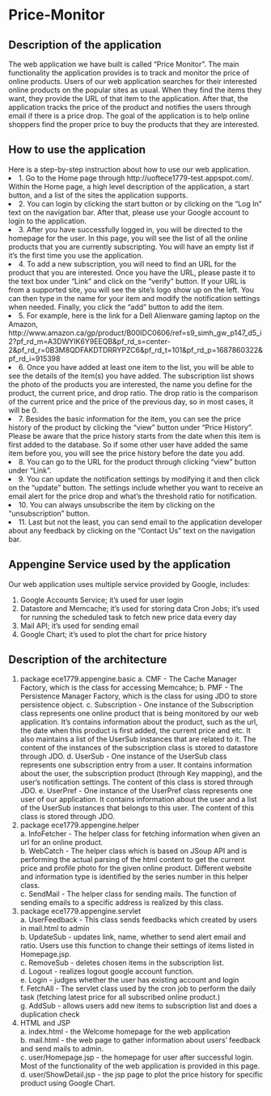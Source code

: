 # Price-Monitor

<h2>Description of the application</h2>
The web application we have built is called “Price Monitor”. The main functionality the application provides is to track and monitor the price of online products. Users of our web application searches for their interested online products on the popular sites as usual. When they find the items they want, they provide the URL of that item to the application. After that, the application tracks the price of the product and notifies the users through email if there is a price drop. The goal of the application is to help online shoppers find the proper price to buy the products that they are interested. 

<h2>How to use the application</h2>
Here is a step-by-step instruction about how to use our web application. 
<li>
1.	Go to the Home page through http://uoftece1779-test.appspot.com/. Within the Home page, a high level description of the application, a start button, and a list of the sites the application supports. 
</li><li>
2.	You can login by clicking the start button or by clicking on the “Log In” text on the navigation bar. After that, please use your Google account to login to the application. 
</li><li>
3.	After you have successfully logged in, you will be directed to the homepage for the user. In this page, you will see the list of all the online products that you are currently subscripting. You will have an empty list if it’s the first time you use the application.
</li><li>
4.	To add a new subscription, you will need to find an URL for the product that you are interested. Once you have the URL, please paste it to the text box under “Link” and click on the “verify” button. If your URL is from a supported site, you will see the site’s logo show up on the left. You can then type in the name for your item and modify the notification settings when needed. Finally, you click the “add” button to add the item. 
</li><li>
5.	For example, here is the link for a Dell Alienware gaming laptop on the Amazon, http://www.amazon.ca/gp/product/B00IDC0606/ref=s9_simh_gw_p147_d5_i2?pf_rd_m=A3DWYIK6Y9EEQB&pf_rd_s=center-2&pf_rd_r=0B3M8QDFAKDTDRRYPZC6&pf_rd_t=101&pf_rd_p=1687860322&pf_rd_i=915398 
</li><li>
6.	Once you have added at least one item to the list, you will be able to see the details of the item(s) you have added. The subscription list shows the photo of the products you are interested, the name you define for the product, the current price, and drop ratio. The drop ratio is the comparison of the current price and the price of the previous day, so in most cases, it will be 0. 
</li><li>
7.	Besides the basic information for the item, you can see the price history of the product by clicking the “view” button under “Price History”. Please be aware that the price history starts from the date when this item is first added to the database. So if some other user have added the same item before you, you will see the price history before the date you add. 
</li><li>
8.	You can go to the URL for the product through clicking “view” button under “Link”. 
</li><li>
9.	You can update the notification settings by modifying it and then click on the “update” button. The settings include whether you want to receive an email alert for the price drop and what’s the threshold ratio for notification. 
</li><li>
10.	You can always unsubscribe the item by clicking on the “unsubscription” button. 
</li><li>
11.	Last but not the least, you can send email to the application developer about any feedback by clicking on the “Contact Us” text on the navigation bar. 
</li>
<h2>Appengine Service used by the application</h2>
Our web application uses multiple service provided by Google, includes:
<ol><li>
Google Accounts Service; it’s used for user login
</li><li>
Datastore and Memcache; it’s used for storing data
Cron Jobs; it’s used for running the scheduled task to fetch new price data every day
</li><li>
Mail API; it’s used for sending email
</li><li>
Google Chart; it’s used to plot the chart for price history
</li></ol>

<h2>Description of the architecture</h2>
<ol>
<li>package ece1779.appengine.basic
a.	CMF - The Cache Manager Factory, which is the class for accessing Memcahce;
b.	PMF - The Persistence Manager Factory, which is the class for using JDO to store persistence object.
c.	Subscription - One instance of the Subscription class represents one online product that is being monitored by our web application. It’s contains information about the product, such as the url, the date when this product is first added, the current price and etc. It also maintains a list of the UserSub instances that are related to it. The content of the instances of the subscription class is stored to datastore through JDO. 
d.	UserSub - One instance of the UserSub class represents one subscription entry from a user. It contains information about the user, the subscription product (through Key mapping), and the user’s notification settings. The content of this class is stored through JDO.
e.	UserPref - One instance of the UserPref class represents one user of our application. It contains information about the user and a list of the UserSub instances that belongs to this user. The content of this class is stored through JDO. 
</li><li>package ece1779.appengine.helper 
<br>a.	InfoFetcher - The helper class for fetching information when given an url for an online product. 
<br>b.	WebCatch - The helper class which is based on JSoup API and is performing the actual parsing of the html content to get the current price and profile photo for the given online product. Different website and information type is identified by the series number in this helper class.
<br>c.	SendMail - The helper class for sending mails. The function of sending emails to a specific address is realized by this class.
</li><li>package ece1779.appengine.servlet
<br>a.	UserFeedback - This class sends feedbacks which created by users in mail.html to admin
<br>b.	UpdateSub - updates link, name, whether to send alert email and ratio. Users use this function to change their settings of items listed in Homepage.jsp.
<br>c.	RemoveSub - deletes chosen items in the subscription list.
<br>d.	Logout - realizes logout google account function.
<br>e.	Login - judges whether the user has existing account and login 
<br>f.	FetchAll - The servlet class used by the cron job to perform the daily task (fetching latest price for all subscribed online product.)
<br>g.	AddSub - allows users add new items to subscription list and does a duplication check 
</li><li>HTML and JSP
<br>a.	index.html - the Welcome homepage for the web application	
<br>b.	mail.html - the web page to gather information about users’ feedback and send mails to admin.
<br>c.	user/Homepage.jsp - the homepage for user after successful login. Most of the functionality of the web application is provided in this page. 
<br>d.	user/ShowDetail.jsp - the jsp page to plot the price history for specific product using Google Chart.
</li></ol>


